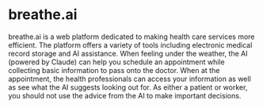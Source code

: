 # breathe.ai
breathe.ai is a web platform dedicated to making health care services more
efficient. The platform
offers a variety of tools including electronic medical record storage and AI assistance. When feeling
under the
weather, the AI (powered by Claude) can help you schedule an appointment while collecting basic
information to pass onto the doctor. When at the appointment, the health professionals can access your
information as well as see what the AI suggests looking out for. As either a patient or worker, you
should not use the advice from the AI to make important decisions.
